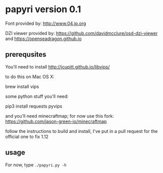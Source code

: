# papyri version 0.1


Font provided by: http://www.04.jp.org

DZI viewer provided by: https://github.com/davidmcclure/osd-dzi-viewer and https://openseadragon.github.io

## prerequsites

You'll need to install http://jcupitt.github.io/libvips/

to do this on Mac OS X:

brew install vips

some python stuff you'll need:

pip3 install requests pyvips

and you'll need minecraftmap; for now use this fork: https://github.com/jason-green-io/minecraftmap

follow the instructions to build and install, I've put in a pull request for the official one to fix 1.12

## usage

For now, type `./papyri.py -h`

